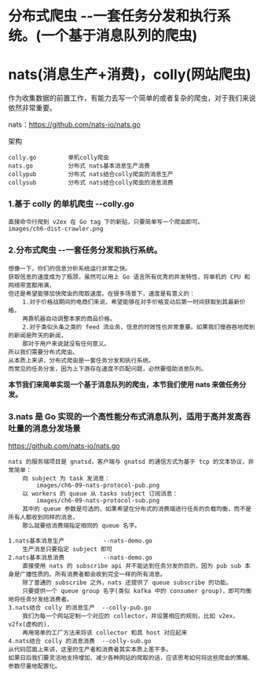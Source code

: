 # 分布式爬虫 --一套任务分发和执行系统。(一个基于消息队列的爬虫)
# nats(消息生产+消费)，colly(网站爬虫)
作为收集数据的前置工作，有能力去写一个简单的或者复杂的爬虫，对于我们来说依然非常重要。

nats：https://github.com/nats-io/nats.go

架构
```text
colly.go         单机colly爬虫 
nats.go          分布式 nats基本消息生产消费
collypub         分布式 nats结合colly爬虫的消息生产
collysub         分布式 nats结合colly爬虫的消息消费
```

### 1.基于 colly 的单机爬虫 --colly.go
```text
直接命令行爬到 v2ex 在 Go tag 下的新贴，只要简单写一个爬虫即可。
images/ch6-dist-crawler.png
```

### 2.分布式爬虫 --一套任务分发和执行系统。
```text
想像一下，你们的信息分析系统运行非常之快。
获取信息的速度成为了瓶颈，虽然可以用上 Go 语言所有优秀的并发特性，将单机的 CPU 和网络带宽都用满，
但还是希望能够加快爬虫的爬取速度。在很多场景下，速度是有意义的：
    1.对于价格战期间的电商们来说，希望能够在对手价格变动后第一时间获取到其最新价格，
    再靠机器自动调整本家的商品价格。
    2.对于类似头条之类的 feed 流业务，信息的时效性也非常重要。如果我们慢吞吞地爬到的新闻是昨天的新闻，
    那对于用户来说就没有任何意义。
所以我们需要分布式爬虫。
从本质上来讲，分布式爬虫是一套任务分发和执行系统。
而常见的任务分发，因为上下游存在速度不匹配问题，必然要借助消息队列。
```

**本节我们来简单实现一个基于消息队列的爬虫，本节我们使用 nats 来做任务分发。**
### 3.nats 是 Go 实现的一个高性能分布式消息队列，适用于高并发高吞吐量的消息分发场景
https://github.com/nats-io/nats.go
```text
nats 的服务端项目是 gnatsd，客户端与 gnatsd 的通信方式为基于 tcp 的文本协议，非常简单：
    向 subject 为 task 发消息：
        images/ch6-09-nats-protocol-pub.png
    以 workers 的 queue 从 tasks subject 订阅消息：
        images/ch6-09-nats-protocol-sub.png 
    其中的 queue 参数是可选的，如果希望在分布式的消费端进行任务的负载均衡，而不是所有人都收到同样的消息，
    那么就要给消费端指定相同的 queue 名字。

1.nats基本消息生产           --nats-demo.go
    生产消息只要指定 subject 即可
2.nats基本消息消费           --nats-demo.go
    直接使用 nats 的 subscribe api 并不能达到任务分发的目的，因为 pub sub 本身是广播性质的。所有消费者都会收到完全一样的所有消息。    
    除了普通的 subscribe 之外，nats 还提供了 queue subscribe 的功能。
    只要提供一个 queue group 名字(类似 kafka 中的 consumer group)，即可均衡地将任务分发给消费者。
3.nats结合 colly 的消息生产  --colly-pub.go
    我们为每一个网站定制一个对应的 collector，并设置相应的规则，比如 v2ex，v2fx(虚构的)，
    再用简单的工厂方法来将该 collector 和其 host 对应起来 
4.nats结合 colly 的消息消费  --colly-sub.go
从代码层面上来讲，这里的生产者和消费者其实本质上差不多。
如果日后我们要灵活地支持增加、减少各种网站的爬取的话，应该思考如何将这些爬虫的策略、参数尽量地配置化。

```
